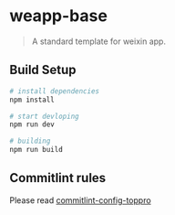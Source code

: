 # weapp-base

> A standard template for weixin app.

## Build Setup

``` bash
# install dependencies
npm install

# start devloping
npm run dev

# building
npm run build
```

## Commitlint rules

Please read [commitlint-config-toppro](https://www.npmjs.com/package/commitlint-config-toppro)
